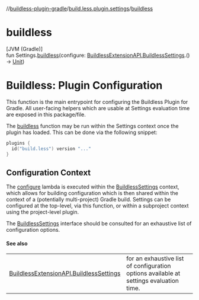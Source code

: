 //[buildless-plugin-gradle](../../index.md)/[build.less.plugin.settings](index.md)/[buildless](buildless.md)

# buildless

[JVM (Gradle)]\
fun Settings.[buildless](buildless.md)(configure: [BuildlessExtensionAPI.BuildlessSettings](../build.less.plugin.gradle/-buildless-extension-a-p-i/-buildless-settings/index.md).() -&gt; [Unit](https://kotlinlang.org/api/latest/jvm/stdlib/kotlin/-unit/index.html))

# Buildless: Plugin Configuration

This function is the main entrypoint for configuring the Buildless Plugin for Gradle. All user-facing helpers which are usable at Settings evaluation time are exposed in this package/file.

The [buildless](buildless.md) function may be run within the Settings context once the plugin has loaded. This can be done via the following snippet:

```kotlin
plugins {
  id("build.less") version "..."
}
```

##  Configuration Context

The [configure](buildless.md) lambda is executed within the [BuildlessSettings](../build.less.plugin.gradle/-buildless-extension-a-p-i/-buildless-settings/index.md) context, which allows for building configuration which is then shared within the context of a (potentially multi-project) Gradle build. Settings can be configured at the top-level, via this function, or within a subproject context using the project-level plugin.

The [BuildlessSettings](../build.less.plugin.gradle/-buildless-extension-a-p-i/-buildless-settings/index.md) interface should be consulted for an exhaustive list of configuration options.

#### See also

| | |
|---|---|
| [BuildlessExtensionAPI.BuildlessSettings](../build.less.plugin.gradle/-buildless-extension-a-p-i/-buildless-settings/index.md) | for an exhaustive list of configuration options available at settings evaluation time. |
